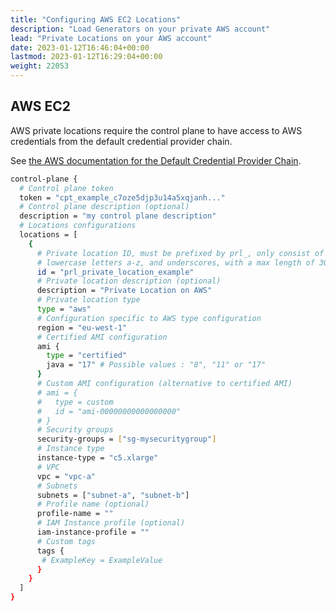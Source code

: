 ```yaml
---
title: "Configuring AWS EC2 Locations"
description: "Load Generators on your private AWS account"
lead: "Private Locations on your AWS account"
date: 2023-01-12T16:46:04+00:00
lastmod: 2023-01-12T16:29:04+00:00
weight: 22053
---
```


## AWS EC2
AWS private locations require the control plane to have access to AWS credentials from the default credential provider chain.

See [the AWS documentation for the Default Credential Provider Chain](https://docs.aws.amazon.com/sdk-for-java/v1/developer-guide/credentials.html#credentials-default).

```bash
control-plane {
  # Control plane token
  token = "cpt_example_c7oze5djp3u14a5xqjanh..."
  # Control plane description (optional)
  description = "my control plane description"
  # Locations configurations
  locations = [
    {
      # Private location ID, must be prefixed by prl_, only consist of numbers 0-9, 
      # lowercase letters a-z, and underscores, with a max length of 30 characters
      id = "prl_private_location_example"
      # Private location description (optional)
      description = "Private Location on AWS"
      # Private location type
      type = "aws"
      # Configuration specific to AWS type configuration
      region = "eu-west-1"
      # Certified AMI configuration
      ami {
        type = "certified"
        java = "17" # Possible values : "8", "11" or "17"
      }
      # Custom AMI configuration (alternative to certified AMI)
      # ami = {
      #   type = custom
      #   id = "ami-00000000000000000"
      # }
      # Security groups
      security-groups = ["sg-mysecuritygroup"]
      # Instance type
      instance-type = "c5.xlarge"
      # VPC
      vpc = "vpc-a"
      # Subnets
      subnets = ["subnet-a", "subnet-b"]
      # Profile name (optional)
      profile-name = ""
      # IAM Instance profile (optional)
      iam-instance-profile = ""
      # Custom tags
      tags {
       # ExampleKey = ExampleValue
      }
    }
  ]
}
```